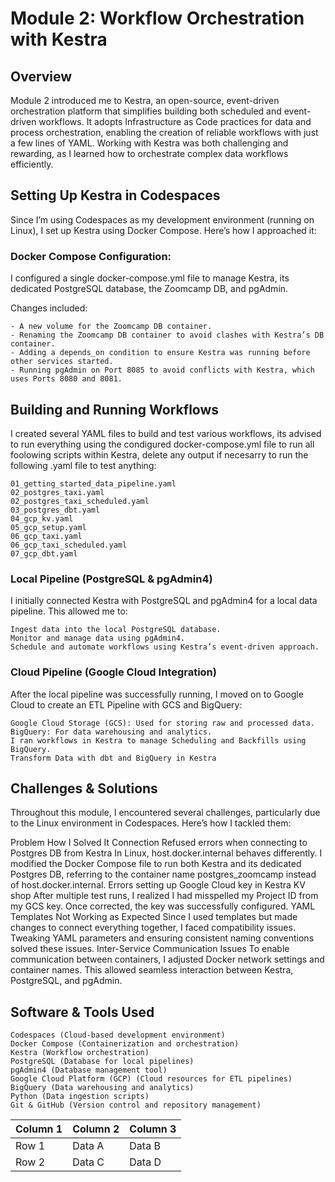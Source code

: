 <h1>Module 2: Workflow Orchestration with Kestra</h1>

<h2>Overview</h2>

Module 2 introduced me to Kestra, an open-source, event-driven orchestration platform that simplifies building both scheduled and event-driven workflows. It adopts Infrastructure as Code practices for data and process orchestration, enabling the creation of reliable workflows with just a few lines of YAML. Working with Kestra was both challenging and rewarding, as I learned how to orchestrate complex data workflows efficiently.

<h2>Setting Up Kestra in Codespaces</h2>
Since I’m using Codespaces as my development environment (running on Linux), I set up Kestra using Docker Compose. Here’s how I approached it:

<h3>Docker Compose Configuration:</h3>
I configured a single docker-compose.yml file to manage Kestra, its dedicated PostgreSQL database, the Zoomcamp DB, and pgAdmin.

Changes included:

    - A new volume for the Zoomcamp DB container.
    - Renaming the Zoomcamp DB container to avoid clashes with Kestra’s DB container.
    - Adding a depends_on condition to ensure Kestra was running before other services started.
    - Running pgAdmin on Port 8085 to avoid conflicts with Kestra, which uses Ports 8080 and 8081.

<h2>Building and Running Workflows</h2>
I created several YAML files to build and test various workflows, its advised to run everything using the condigured docker-compose.yml file to run all foolowing scripts within Kestra, delete any output if necesarry to run the following .yaml file to test anything:

    01_getting_started_data_pipeline.yaml
    02_postgres_taxi.yaml
    02_postgres_taxi_scheduled.yaml
    03_postgres_dbt.yaml
    04_gcp_kv.yaml
    05_gcp_setup.yaml
    06_gcp_taxi.yaml
    06_gcp_taxi_scheduled.yaml
    07_gcp_dbt.yaml

<h3>Local Pipeline (PostgreSQL & pgAdmin4)</h3>
I initially connected Kestra with PostgreSQL and pgAdmin4 for a local data pipeline. This allowed me to:

    Ingest data into the local PostgreSQL database.
    Monitor and manage data using pgAdmin4.
    Schedule and automate workflows using Kestra’s event-driven approach.

<h3>Cloud Pipeline (Google Cloud Integration)</h3>
After the local pipeline was successfully running, I moved on to Google Cloud to create an ETL Pipeline with GCS and BigQuery:

    Google Cloud Storage (GCS): Used for storing raw and processed data.
    BigQuery: For data warehousing and analytics.
    I ran workflows in Kestra to manage Scheduling and Backfills using BigQuery.
    Transform Data with dbt and BigQuery in Kestra

<h2>Challenges & Solutions</h2>
Throughout this module, I encountered several challenges, particularly due to the Linux environment in Codespaces. Here’s how I tackled them:

Problem	How I Solved It
Connection Refused errors when connecting to Postgres DB from Kestra	In Linux, host.docker.internal behaves differently. I modified the Docker Compose file to run both Kestra and its dedicated Postgres DB, referring to the container name postgres_zoomcamp instead of host.docker.internal.
Errors setting up Google Cloud key in Kestra KV shop	After multiple test runs, I realized I had misspelled my Project ID from my GCS key. Once corrected, the key was successfully configured.
YAML Templates Not Working as Expected	Since I used templates but made changes to connect everything together, I faced compatibility issues. Tweaking YAML parameters and ensuring consistent naming conventions solved these issues.
Inter-Service Communication Issues	To enable communication between containers, I adjusted Docker network settings and container names. This allowed seamless interaction between Kestra, PostgreSQL, and pgAdmin.

<h2>Software & Tools Used</h2>

    Codespaces (Cloud-based development environment)
    Docker Compose (Containerization and orchestration)
    Kestra (Workflow orchestration)
    PostgreSQL (Database for local pipelines)
    pgAdmin4 (Database management tool)
    Google Cloud Platform (GCP) (Cloud resources for ETL pipelines)
    BigQuery (Data warehousing and analytics)
    Python (Data ingestion scripts)
    Git & GitHub (Version control and repository management)

| Column 1 | Column 2 | Column 3 |
|----------|----------|----------|
| Row 1    | Data A   | Data B   |
| Row 2    | Data C   | Data D   |

    

